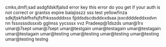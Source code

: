 
cmks,dmfl;sad
asdgfdsklfjalsd
error key
this error do you get if your auth is not correct or grantss expire balajisszz
sss
test yellowfinza
sdkjfjskfskfhsfsjfsfhksssdddxsx
fjjddsdscdsddxxdsaa
jsxcddddeddxxdvn nn
fssxsssdssxxb
gglmss
yycsssx
vvz
Pradeep@1dszds
umar@1rx
umar@7sept
umar@7sept
umar@testgain
umar@testagain
umar@testagain
umar@testagain
umar@testing
umar@testing
umar@testing
umar@testing
umar@testing
testng
